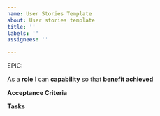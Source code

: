 ```yaml
---
name: User Stories Template
about: User stories template
title: ''
labels: ''
assignees: ''

---
```


EPIC: <epic>

As a **role** I can **capability** so that **benefit achieved**

**Acceptance Criteria**

**Tasks**
